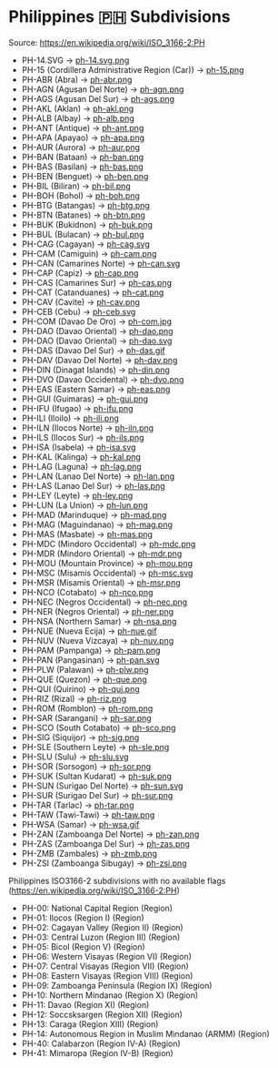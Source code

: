 # Philippines 🇵🇭 Subdivisions

Source: https://en.wikipedia.org/wiki/ISO_3166-2:PH

* PH-14.SVG -> [ph-14.svg.png](https://github.com/amckenna41/iso3166-flag-icons/blob/main/iso3166-2-icons/PH/ph-14.svg.png)
* PH-15 (Cordillera Administrative Region (Car)) -> [ph-15.png](https://github.com/amckenna41/iso3166-flag-icons/blob/main/iso3166-2-icons/PH/ph-15.png)
* PH-ABR (Abra) -> [ph-abr.png](https://github.com/amckenna41/iso3166-flag-icons/blob/main/iso3166-2-icons/PH/ph-abr.png)
* PH-AGN (Agusan Del Norte) -> [ph-agn.png](https://github.com/amckenna41/iso3166-flag-icons/blob/main/iso3166-2-icons/PH/ph-agn.png)
* PH-AGS (Agusan Del Sur) -> [ph-ags.png](https://github.com/amckenna41/iso3166-flag-icons/blob/main/iso3166-2-icons/PH/ph-ags.png)
* PH-AKL (Aklan) -> [ph-akl.png](https://github.com/amckenna41/iso3166-flag-icons/blob/main/iso3166-2-icons/PH/ph-akl.png)
* PH-ALB (Albay) -> [ph-alb.png](https://github.com/amckenna41/iso3166-flag-icons/blob/main/iso3166-2-icons/PH/ph-alb.png)
* PH-ANT (Antique) -> [ph-ant.png](https://github.com/amckenna41/iso3166-flag-icons/blob/main/iso3166-2-icons/PH/ph-ant.png)
* PH-APA (Apayao) -> [ph-apa.png](https://github.com/amckenna41/iso3166-flag-icons/blob/main/iso3166-2-icons/PH/ph-apa.png)
* PH-AUR (Aurora) -> [ph-aur.png](https://github.com/amckenna41/iso3166-flag-icons/blob/main/iso3166-2-icons/PH/ph-aur.png)
* PH-BAN (Bataan) -> [ph-ban.png](https://github.com/amckenna41/iso3166-flag-icons/blob/main/iso3166-2-icons/PH/ph-ban.png)
* PH-BAS (Basilan) -> [ph-bas.png](https://github.com/amckenna41/iso3166-flag-icons/blob/main/iso3166-2-icons/PH/ph-bas.png)
* PH-BEN (Benguet) -> [ph-ben.png](https://github.com/amckenna41/iso3166-flag-icons/blob/main/iso3166-2-icons/PH/ph-ben.png)
* PH-BIL (Biliran) -> [ph-bil.png](https://github.com/amckenna41/iso3166-flag-icons/blob/main/iso3166-2-icons/PH/ph-bil.png)
* PH-BOH (Bohol) -> [ph-boh.png](https://github.com/amckenna41/iso3166-flag-icons/blob/main/iso3166-2-icons/PH/ph-boh.png)
* PH-BTG (Batangas) -> [ph-btg.png](https://github.com/amckenna41/iso3166-flag-icons/blob/main/iso3166-2-icons/PH/ph-btg.png)
* PH-BTN (Batanes) -> [ph-btn.png](https://github.com/amckenna41/iso3166-flag-icons/blob/main/iso3166-2-icons/PH/ph-btn.png)
* PH-BUK (Bukidnon) -> [ph-buk.png](https://github.com/amckenna41/iso3166-flag-icons/blob/main/iso3166-2-icons/PH/ph-buk.png)
* PH-BUL (Bulacan) -> [ph-bul.png](https://github.com/amckenna41/iso3166-flag-icons/blob/main/iso3166-2-icons/PH/ph-bul.png)
* PH-CAG (Cagayan) -> [ph-cag.svg](https://github.com/amckenna41/iso3166-flag-icons/blob/main/iso3166-2-icons/PH/ph-cag.svg)
* PH-CAM (Camiguin) -> [ph-cam.png](https://github.com/amckenna41/iso3166-flag-icons/blob/main/iso3166-2-icons/PH/ph-cam.png)
* PH-CAN (Camarines Norte) -> [ph-can.svg](https://github.com/amckenna41/iso3166-flag-icons/blob/main/iso3166-2-icons/PH/ph-can.svg)
* PH-CAP (Capiz) -> [ph-cap.png](https://github.com/amckenna41/iso3166-flag-icons/blob/main/iso3166-2-icons/PH/ph-cap.png)
* PH-CAS (Camarines Sur) -> [ph-cas.png](https://github.com/amckenna41/iso3166-flag-icons/blob/main/iso3166-2-icons/PH/ph-cas.png)
* PH-CAT (Catanduanes) -> [ph-cat.png](https://github.com/amckenna41/iso3166-flag-icons/blob/main/iso3166-2-icons/PH/ph-cat.png)
* PH-CAV (Cavite) -> [ph-cav.png](https://github.com/amckenna41/iso3166-flag-icons/blob/main/iso3166-2-icons/PH/ph-cav.png)
* PH-CEB (Cebu) -> [ph-ceb.svg](https://github.com/amckenna41/iso3166-flag-icons/blob/main/iso3166-2-icons/PH/ph-ceb.svg)
* PH-COM (Davao De Oro) -> [ph-com.jpg](https://github.com/amckenna41/iso3166-flag-icons/blob/main/iso3166-2-icons/PH/ph-com.jpg)
* PH-DAO (Davao Oriental) -> [ph-dao.png](https://github.com/amckenna41/iso3166-flag-icons/blob/main/iso3166-2-icons/PH/ph-dao.png)
* PH-DAO (Davao Oriental) -> [ph-dao.svg](https://github.com/amckenna41/iso3166-flag-icons/blob/main/iso3166-2-icons/PH/ph-dao.svg)
* PH-DAS (Davao Del Sur) -> [ph-das.gif](https://github.com/amckenna41/iso3166-flag-icons/blob/main/iso3166-2-icons/PH/ph-das.gif)
* PH-DAV (Davao Del Norte) -> [ph-dav.png](https://github.com/amckenna41/iso3166-flag-icons/blob/main/iso3166-2-icons/PH/ph-dav.png)
* PH-DIN (Dinagat Islands) -> [ph-din.png](https://github.com/amckenna41/iso3166-flag-icons/blob/main/iso3166-2-icons/PH/ph-din.png)
* PH-DVO (Davao Occidental) -> [ph-dvo.png](https://github.com/amckenna41/iso3166-flag-icons/blob/main/iso3166-2-icons/PH/ph-dvo.png)
* PH-EAS (Eastern Samar) -> [ph-eas.png](https://github.com/amckenna41/iso3166-flag-icons/blob/main/iso3166-2-icons/PH/ph-eas.png)
* PH-GUI (Guimaras) -> [ph-gui.png](https://github.com/amckenna41/iso3166-flag-icons/blob/main/iso3166-2-icons/PH/ph-gui.png)
* PH-IFU (Ifugao) -> [ph-ifu.png](https://github.com/amckenna41/iso3166-flag-icons/blob/main/iso3166-2-icons/PH/ph-ifu.png)
* PH-ILI (Iloilo) -> [ph-ili.png](https://github.com/amckenna41/iso3166-flag-icons/blob/main/iso3166-2-icons/PH/ph-ili.png)
* PH-ILN (Ilocos Norte) -> [ph-iln.png](https://github.com/amckenna41/iso3166-flag-icons/blob/main/iso3166-2-icons/PH/ph-iln.png)
* PH-ILS (Ilocos Sur) -> [ph-ils.png](https://github.com/amckenna41/iso3166-flag-icons/blob/main/iso3166-2-icons/PH/ph-ils.png)
* PH-ISA (Isabela) -> [ph-isa.svg](https://github.com/amckenna41/iso3166-flag-icons/blob/main/iso3166-2-icons/PH/ph-isa.svg)
* PH-KAL (Kalinga) -> [ph-kal.png](https://github.com/amckenna41/iso3166-flag-icons/blob/main/iso3166-2-icons/PH/ph-kal.png)
* PH-LAG (Laguna) -> [ph-lag.png](https://github.com/amckenna41/iso3166-flag-icons/blob/main/iso3166-2-icons/PH/ph-lag.png)
* PH-LAN (Lanao Del Norte) -> [ph-lan.png](https://github.com/amckenna41/iso3166-flag-icons/blob/main/iso3166-2-icons/PH/ph-lan.png)
* PH-LAS (Lanao Del Sur) -> [ph-las.png](https://github.com/amckenna41/iso3166-flag-icons/blob/main/iso3166-2-icons/PH/ph-las.png)
* PH-LEY (Leyte) -> [ph-ley.png](https://github.com/amckenna41/iso3166-flag-icons/blob/main/iso3166-2-icons/PH/ph-ley.png)
* PH-LUN (La Union) -> [ph-lun.png](https://github.com/amckenna41/iso3166-flag-icons/blob/main/iso3166-2-icons/PH/ph-lun.png)
* PH-MAD (Marinduque) -> [ph-mad.png](https://github.com/amckenna41/iso3166-flag-icons/blob/main/iso3166-2-icons/PH/ph-mad.png)
* PH-MAG (Maguindanao) -> [ph-mag.png](https://github.com/amckenna41/iso3166-flag-icons/blob/main/iso3166-2-icons/PH/ph-mag.png)
* PH-MAS (Masbate) -> [ph-mas.png](https://github.com/amckenna41/iso3166-flag-icons/blob/main/iso3166-2-icons/PH/ph-mas.png)
* PH-MDC (Mindoro Occidental) -> [ph-mdc.png](https://github.com/amckenna41/iso3166-flag-icons/blob/main/iso3166-2-icons/PH/ph-mdc.png)
* PH-MDR (Mindoro Oriental) -> [ph-mdr.png](https://github.com/amckenna41/iso3166-flag-icons/blob/main/iso3166-2-icons/PH/ph-mdr.png)
* PH-MOU (Mountain Province) -> [ph-mou.png](https://github.com/amckenna41/iso3166-flag-icons/blob/main/iso3166-2-icons/PH/ph-mou.png)
* PH-MSC (Misamis Occidental) -> [ph-msc.svg](https://github.com/amckenna41/iso3166-flag-icons/blob/main/iso3166-2-icons/PH/ph-msc.svg)
* PH-MSR (Misamis Oriental) -> [ph-msr.png](https://github.com/amckenna41/iso3166-flag-icons/blob/main/iso3166-2-icons/PH/ph-msr.png)
* PH-NCO (Cotabato) -> [ph-nco.png](https://github.com/amckenna41/iso3166-flag-icons/blob/main/iso3166-2-icons/PH/ph-nco.png)
* PH-NEC (Negros Occidental) -> [ph-nec.png](https://github.com/amckenna41/iso3166-flag-icons/blob/main/iso3166-2-icons/PH/ph-nec.png)
* PH-NER (Negros Oriental) -> [ph-ner.png](https://github.com/amckenna41/iso3166-flag-icons/blob/main/iso3166-2-icons/PH/ph-ner.png)
* PH-NSA (Northern Samar) -> [ph-nsa.png](https://github.com/amckenna41/iso3166-flag-icons/blob/main/iso3166-2-icons/PH/ph-nsa.png)
* PH-NUE (Nueva Ecija) -> [ph-nue.gif](https://github.com/amckenna41/iso3166-flag-icons/blob/main/iso3166-2-icons/PH/ph-nue.gif)
* PH-NUV (Nueva Vizcaya) -> [ph-nuv.png](https://github.com/amckenna41/iso3166-flag-icons/blob/main/iso3166-2-icons/PH/ph-nuv.png)
* PH-PAM (Pampanga) -> [ph-pam.png](https://github.com/amckenna41/iso3166-flag-icons/blob/main/iso3166-2-icons/PH/ph-pam.png)
* PH-PAN (Pangasinan) -> [ph-pan.svg](https://github.com/amckenna41/iso3166-flag-icons/blob/main/iso3166-2-icons/PH/ph-pan.svg)
* PH-PLW (Palawan) -> [ph-plw.png](https://github.com/amckenna41/iso3166-flag-icons/blob/main/iso3166-2-icons/PH/ph-plw.png)
* PH-QUE (Quezon) -> [ph-que.png](https://github.com/amckenna41/iso3166-flag-icons/blob/main/iso3166-2-icons/PH/ph-que.png)
* PH-QUI (Quirino) -> [ph-qui.png](https://github.com/amckenna41/iso3166-flag-icons/blob/main/iso3166-2-icons/PH/ph-qui.png)
* PH-RIZ (Rizal) -> [ph-riz.png](https://github.com/amckenna41/iso3166-flag-icons/blob/main/iso3166-2-icons/PH/ph-riz.png)
* PH-ROM (Romblon) -> [ph-rom.png](https://github.com/amckenna41/iso3166-flag-icons/blob/main/iso3166-2-icons/PH/ph-rom.png)
* PH-SAR (Sarangani) -> [ph-sar.png](https://github.com/amckenna41/iso3166-flag-icons/blob/main/iso3166-2-icons/PH/ph-sar.png)
* PH-SCO (South Cotabato) -> [ph-sco.png](https://github.com/amckenna41/iso3166-flag-icons/blob/main/iso3166-2-icons/PH/ph-sco.png)
* PH-SIG (Siquijor) -> [ph-sig.png](https://github.com/amckenna41/iso3166-flag-icons/blob/main/iso3166-2-icons/PH/ph-sig.png)
* PH-SLE (Southern Leyte) -> [ph-sle.png](https://github.com/amckenna41/iso3166-flag-icons/blob/main/iso3166-2-icons/PH/ph-sle.png)
* PH-SLU (Sulu) -> [ph-slu.svg](https://github.com/amckenna41/iso3166-flag-icons/blob/main/iso3166-2-icons/PH/ph-slu.svg)
* PH-SOR (Sorsogon) -> [ph-sor.png](https://github.com/amckenna41/iso3166-flag-icons/blob/main/iso3166-2-icons/PH/ph-sor.png)
* PH-SUK (Sultan Kudarat) -> [ph-suk.png](https://github.com/amckenna41/iso3166-flag-icons/blob/main/iso3166-2-icons/PH/ph-suk.png)
* PH-SUN (Surigao Del Norte) -> [ph-sun.svg](https://github.com/amckenna41/iso3166-flag-icons/blob/main/iso3166-2-icons/PH/ph-sun.svg)
* PH-SUR (Surigao Del Sur) -> [ph-sur.png](https://github.com/amckenna41/iso3166-flag-icons/blob/main/iso3166-2-icons/PH/ph-sur.png)
* PH-TAR (Tarlac) -> [ph-tar.png](https://github.com/amckenna41/iso3166-flag-icons/blob/main/iso3166-2-icons/PH/ph-tar.png)
* PH-TAW (Tawi-Tawi) -> [ph-taw.png](https://github.com/amckenna41/iso3166-flag-icons/blob/main/iso3166-2-icons/PH/ph-taw.png)
* PH-WSA (Samar) -> [ph-wsa.gif](https://github.com/amckenna41/iso3166-flag-icons/blob/main/iso3166-2-icons/PH/ph-wsa.gif)
* PH-ZAN (Zamboanga Del Norte) -> [ph-zan.png](https://github.com/amckenna41/iso3166-flag-icons/blob/main/iso3166-2-icons/PH/ph-zan.png)
* PH-ZAS (Zamboanga Del Sur) -> [ph-zas.png](https://github.com/amckenna41/iso3166-flag-icons/blob/main/iso3166-2-icons/PH/ph-zas.png)
* PH-ZMB (Zambales) -> [ph-zmb.png](https://github.com/amckenna41/iso3166-flag-icons/blob/main/iso3166-2-icons/PH/ph-zmb.png)
* PH-ZSI (Zamboanga Sibugay) -> [ph-zsi.png](https://github.com/amckenna41/iso3166-flag-icons/blob/main/iso3166-2-icons/PH/ph-zsi.png)

Philippines ISO3166-2 subdivisions with no available flags (https://en.wikipedia.org/wiki/ISO_3166-2:PH)

* PH-00: National Capital Region (Region)
* PH-01: Ilocos (Region I) (Region)
* PH-02: Cagayan Valley (Region II) (Region)
* PH-03: Central Luzon (Region III) (Region)
* PH-05: Bicol (Region V) (Region)
* PH-06: Western Visayas (Region VI) (Region)
* PH-07: Central Visayas (Region VII) (Region)
* PH-08: Eastern Visayas (Region VIII) (Region)
* PH-09: Zamboanga Peninsula (Region IX) (Region)
* PH-10: Northern Mindanao (Region X) (Region)
* PH-11: Davao (Region XI) (Region)
* PH-12: Soccsksargen (Region XII) (Region)
* PH-13: Caraga (Region XIII) (Region)
* PH-14: Autonomous Region in Muslim Mindanao (ARMM) (Region)
* PH-40: Calabarzon (Region IV-A) (Region)
* PH-41: Mimaropa (Region IV-B) (Region)